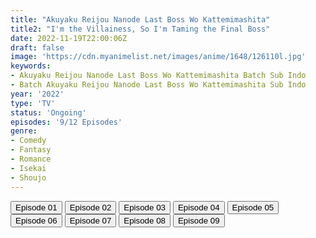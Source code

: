 ```yaml
---
title: "Akuyaku Reijou Nanode Last Boss Wo Kattemimashita"
title2: "I'm the Villainess, So I'm Taming the Final Boss"
date: 2022-11-19T22:00:06Z
draft: false
image: 'https://cdn.myanimelist.net/images/anime/1648/126110l.jpg'
keywords:
- Akuyaku Reijou Nanode Last Boss Wo Kattemimashita Batch Sub Indo
- Batch Akuyaku Reijou Nanode Last Boss Wo Kattemimashita Sub Indo
year: '2022'
type: 'TV'
status: 'Ongoing'
episodes: '9/12 Episodes'
genre:
- Comedy
- Fantasy
- Romance
- Isekai
- Shoujo
---
```


<div class="d-g gg-5 gtc-r ai-c">
<button onclick="window.open('?arc=FiW6svg8Hb_20220929/1/MP4/Kuramanime-AKUBOSS-01-480p-BGlobal','_blank')">Episode 01</button>
<button onclick="window.open('?arc=47tMPZKlJw_20221002/2/MP4/Kuramanime-AKUBOSS-02-480p-BGlobal','_blank')">Episode 02</button>
<button onclick="window.open('?arc=PzrIvRt0g6_20221009/3/MP4/Kuramanime-AKUBOSS-03-480p-BGlobal','_blank')">Episode 03</button>
<button onclick="window.open('?arc=6GRCDOqRCC_20221016/4/MP4/Kuramanime-AKUBOSS-04-480p-BGlobal','_blank')">Episode 04</button>
<button onclick="window.open('?arc=fom96x4Iwx_20221023/5/MP4/Kuramanime-AKUBOSS-05-480p-BGlobal','_blank')">Episode 05</button>
<button onclick="window.open('?arc=WXV3I3DovB_20221030/6/MP4/Kuramanime-AKUBOSS-06-480p-BGlobal','_blank')">Episode 06</button>
<button onclick="window.open('?arc=mGFCGT1AKB_20221105/7/MP4/Kuramanime-AKUBOSS-07-480p-BGlobal','_blank')">Episode 07</button>
<button onclick="window.open('?arc=20221112_Kusagiri-asia-AkuykuReiKattemsta-08-480p-mp4/Kusagiri.asia_AkuykuReiKattemsta--08_480p','_blank')">Episode 08</button>
<button onclick="window.open('?arc=20221119_Kusagiri-asia-AkuykuReiKattemsta-09-480p-mp4/Kusagiri.asia_AkuykuReiKattemsta--09_480p','_blank')">Episode 09</button>
</div>